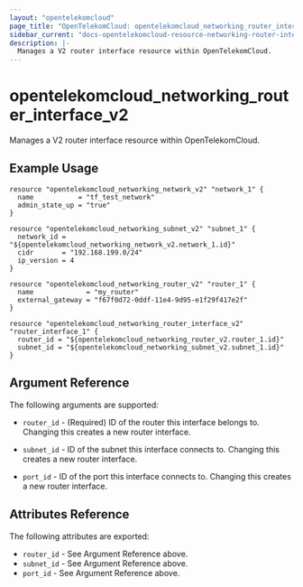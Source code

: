 ```yaml
---
layout: "opentelekomcloud"
page_title: "OpenTelekomCloud: opentelekomcloud_networking_router_interface_v2"
sidebar_current: "docs-opentelekomcloud-resource-networking-router-interface-v2"
description: |-
  Manages a V2 router interface resource within OpenTelekomCloud.
---
```


# opentelekomcloud\_networking\_router_interface_v2

Manages a V2 router interface resource within OpenTelekomCloud.

## Example Usage

```hcl
resource "opentelekomcloud_networking_network_v2" "network_1" {
  name           = "tf_test_network"
  admin_state_up = "true"
}

resource "opentelekomcloud_networking_subnet_v2" "subnet_1" {
  network_id = "${opentelekomcloud_networking_network_v2.network_1.id}"
  cidr       = "192.168.199.0/24"
  ip_version = 4
}

resource "opentelekomcloud_networking_router_v2" "router_1" {
  name             = "my_router"
  external_gateway = "f67f0d72-0ddf-11e4-9d95-e1f29f417e2f"
}

resource "opentelekomcloud_networking_router_interface_v2" "router_interface_1" {
  router_id = "${opentelekomcloud_networking_router_v2.router_1.id}"
  subnet_id = "${opentelekomcloud_networking_subnet_v2.subnet_1.id}"
}
```

## Argument Reference

The following arguments are supported:

* `router_id` - (Required) ID of the router this interface belongs to. Changing
    this creates a new router interface.

* `subnet_id` - ID of the subnet this interface connects to. Changing
    this creates a new router interface.

* `port_id` - ID of the port this interface connects to. Changing
    this creates a new router interface.

## Attributes Reference

The following attributes are exported:

* `router_id` - See Argument Reference above.
* `subnet_id` - See Argument Reference above.
* `port_id` - See Argument Reference above.
